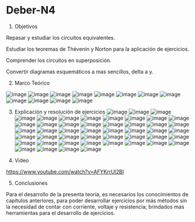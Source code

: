 # Deber-N4

1.	Objetivos

Repasar y estudiar los circuitos equivalentes.

Estudiar los teoremas de Thévenin y Norton para la aplicación de ejercicios.

Comprender los circuitos en superposición.

Convertir diagramas esquemáticos a mas sencillos, delta a y. 

2.	Marco Teórico 

![image](https://user-images.githubusercontent.com/104913700/207730637-e3a572d6-30b4-4b7f-8f34-cb6abe0c68ca.png)
![image](https://user-images.githubusercontent.com/104913700/207730678-f3527a7f-698c-4aad-8549-74f9ef2566d6.png)
![image](https://user-images.githubusercontent.com/104913700/207730698-6fbdb178-ccfd-4396-b61a-30b7bae19e43.png)
![image](https://user-images.githubusercontent.com/104913700/207730729-9d08003c-c30c-420d-9191-199b40c1a508.png)
![image](https://user-images.githubusercontent.com/104913700/207730748-ee7f6d99-957f-4221-aa41-bf20d0001904.png)
![image](https://user-images.githubusercontent.com/104913700/207730759-5590d827-830e-43ad-9b39-6ee285e06823.png)
![image](https://user-images.githubusercontent.com/104913700/207730771-0219bb56-aa0e-425f-9e4d-fb7da9a6e690.png)
![image](https://user-images.githubusercontent.com/104913700/207730798-778ad00b-4b60-4d6a-a4cd-19c9851a5796.png)
![image](https://user-images.githubusercontent.com/104913700/207730814-5940c4c2-af52-4269-a902-abbcf9e47561.png)
![image](https://user-images.githubusercontent.com/104913700/207730849-b6b607ed-bb13-43f1-a49a-1abdc1fc0dd8.png)
![image](https://user-images.githubusercontent.com/104913700/207730860-4e38acc0-20a7-42a0-a6fb-8fc5ba35c43d.png)
![image](https://user-images.githubusercontent.com/104913700/207730878-a4c1636c-00a5-431f-a141-b8564d05d037.png)

3.	Explicación y resolución de ejercicios 
![image](https://user-images.githubusercontent.com/104913700/207730986-cf77316c-de23-40a0-a44f-13eed0d8f427.png)
![image](https://user-images.githubusercontent.com/104913700/207731012-a1ed94ba-c17f-416b-80c7-8a47c5ef8db7.png)
![image](https://user-images.githubusercontent.com/104913700/207731028-0ae0d7b2-aade-43b0-ba51-4e88ef902aab.png)
![image](https://user-images.githubusercontent.com/104913700/207731051-9a26b9d1-3618-4058-91fb-bfa45439627e.png)
![image](https://user-images.githubusercontent.com/104913700/207731062-2e872a44-d723-4edd-b528-143e13c044e6.png)
![image](https://user-images.githubusercontent.com/104913700/207731115-728b1999-0ce0-48d8-b92d-bf1b222c2cdc.png)
![image](https://user-images.githubusercontent.com/104913700/207731132-8afab987-4e8a-4821-897f-e18984f8d792.png)
![image](https://user-images.githubusercontent.com/104913700/207731143-b8d4e6b3-4520-4de7-a7b8-b651d7352769.png)
![image](https://user-images.githubusercontent.com/104913700/207731170-d49e3ce8-e2b6-40b1-9522-eca3abbf85bb.png)
![image](https://user-images.githubusercontent.com/104913700/207731208-57b0ab75-319e-49c0-afa3-24f99cbb9320.png)
![image](https://user-images.githubusercontent.com/104913700/207731218-9410d419-8d21-45ad-8c64-78fac6cc0908.png)
![image](https://user-images.githubusercontent.com/104913700/207731226-6a5fbb0a-d79d-42cb-b416-ff5fe625d26a.png)
![image](https://user-images.githubusercontent.com/104913700/207731240-58e88658-f3a6-42c2-80c5-eb3e9387d619.png)
![image](https://user-images.githubusercontent.com/104913700/207731289-1b54db84-2010-4fd8-acd0-370306eddbac.png)
![image](https://user-images.githubusercontent.com/104913700/207731308-f43e15d3-ece3-4c81-ab5d-98039f0f9178.png)
![image](https://user-images.githubusercontent.com/104913700/207731329-925ce535-49f2-4556-8eb6-2987126f0754.png)
![image](https://user-images.githubusercontent.com/104913700/207731361-042dbefa-bea8-43ff-8cd0-89fe1fff3d4e.png)
![image](https://user-images.githubusercontent.com/104913700/207731376-36134135-32ee-4522-bfbd-7037e3279e79.png)
![image](https://user-images.githubusercontent.com/104913700/207731411-b3f7ee78-7f83-4b0a-80df-c9128a31a2db.png)
![image](https://user-images.githubusercontent.com/104913700/207731427-de3ca37d-9ee1-4de1-b95b-bfaa26f8de63.png)
![image](https://user-images.githubusercontent.com/104913700/207731449-8659e8ab-c7fe-44d2-834c-635c9112d609.png)
![image](https://user-images.githubusercontent.com/104913700/207731460-bf6f5ca8-6c79-446a-b231-22d50e0ec6b1.png)
![image](https://user-images.githubusercontent.com/104913700/207731486-a3deda5c-d8ff-4193-9a3c-753b6def0596.png)
![image](https://user-images.githubusercontent.com/104913700/207731496-e83f341d-9704-4102-91e3-a72762c1e64d.png)
![image](https://user-images.githubusercontent.com/104913700/207731522-9bd122dc-e514-4cb9-aad0-98d825b7d66b.png)
![image](https://user-images.githubusercontent.com/104913700/207731533-c615798e-e31e-4f63-8af8-c3fb252ca4dd.png)
![image](https://user-images.githubusercontent.com/104913700/207731574-9e4c6688-922c-4a1e-ae7e-182b13d49c9c.png)
![image](https://user-images.githubusercontent.com/104913700/207731590-e14a389c-6cbc-40b4-8434-ac7439ef1fd5.png)
![image](https://user-images.githubusercontent.com/104913700/207731608-f2617244-ad2a-467b-81b5-c77d8b1301ff.png)
![image](https://user-images.githubusercontent.com/104913700/207731619-4648d63b-733c-410c-b5e1-5e00a824d458.png)
![image](https://user-images.githubusercontent.com/104913700/207731654-c1d79ea1-2288-4a3c-8c44-550ec5b10daf.png)
![image](https://user-images.githubusercontent.com/104913700/207731668-e04ec065-d6dd-4a78-8f3f-0a794c9e4e74.png)
![image](https://user-images.githubusercontent.com/104913700/207731679-219ffed5-e5b5-4be9-bba0-866e649a5550.png)
![image](https://user-images.githubusercontent.com/104913700/207731705-842d145c-d702-4687-ae38-57940216f6fb.png)
![image](https://user-images.githubusercontent.com/104913700/207731729-854cd71b-4ce0-4d6e-9083-bdc9aa1cc8ee.png)
![image](https://user-images.githubusercontent.com/104913700/207731744-c838a83c-362e-4195-888c-5bed2825f581.png)
![image](https://user-images.githubusercontent.com/104913700/207731765-a699711b-0664-4f33-9f3d-fd5f58b2726b.png)
![image](https://user-images.githubusercontent.com/104913700/207731786-255b501c-55fe-466b-8ccd-6de0f27bfa3f.png)
![image](https://user-images.githubusercontent.com/104913700/207731818-c9b66f4c-82b1-4a36-bd37-2c16b172803e.png)
![image](https://user-images.githubusercontent.com/104913700/207731844-75f9b1e5-e92f-4508-9985-fcc7dac8c02c.png)
![image](https://user-images.githubusercontent.com/104913700/207731852-dba465ca-1489-497a-bff2-765ef0fa0af7.png)
![image](https://user-images.githubusercontent.com/104913700/207731863-e897ddab-f085-4299-8869-4337625c2635.png)
![image](https://user-images.githubusercontent.com/104913700/207731876-26871fec-46a4-4027-8974-bc411cc9c68a.png)
![image](https://user-images.githubusercontent.com/104913700/207731918-d05f8376-c054-49a5-80bd-e21b1d8e1fc5.png)
![image](https://user-images.githubusercontent.com/104913700/207731943-3c28de4a-6da5-4b17-b272-ef5b1072ec7b.png)
![image](https://user-images.githubusercontent.com/104913700/207731950-292d7c25-0414-48ae-bfab-696e1e9528fa.png)
![image](https://user-images.githubusercontent.com/104913700/207731978-ef445867-2033-413f-b4a2-c716d472820f.png)

4.	Video

https://www.youtube.com/watch?v=AFYKrrUl2BI

5.	Conclusiones 

Para el desarrollo de la presenta teoría, es necesarios los conocimientos de capítulos anteriores, para poder desarrollar ejercicios por más métodos sin la necesidad de contar con corriente, voltaje y resistencia; brindados mas herramientas para el desarrollo de ejercicios.












































